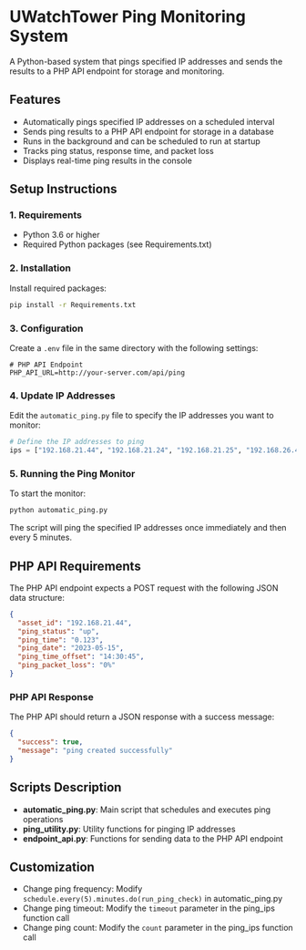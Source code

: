 # UWatchTower Ping Monitoring System

A Python-based system that pings specified IP addresses and sends the results to a PHP API endpoint for storage and monitoring.

## Features

- Automatically pings specified IP addresses on a scheduled interval
- Sends ping results to a PHP API endpoint for storage in a database
- Runs in the background and can be scheduled to run at startup
- Tracks ping status, response time, and packet loss
- Displays real-time ping results in the console

## Setup Instructions

### 1. Requirements

- Python 3.6 or higher
- Required Python packages (see Requirements.txt)

### 2. Installation

Install required packages:

```bash
pip install -r Requirements.txt
```

### 3. Configuration

Create a `.env` file in the same directory with the following settings:

```
# PHP API Endpoint
PHP_API_URL=http://your-server.com/api/ping
```

### 4. Update IP Addresses

Edit the `automatic_ping.py` file to specify the IP addresses you want to monitor:

```python
# Define the IP addresses to ping
ips = ["192.168.21.44", "192.168.21.24", "192.168.21.25", "192.168.26.47"]
```

### 5. Running the Ping Monitor

To start the monitor:

```bash
python automatic_ping.py
```

The script will ping the specified IP addresses once immediately and then every 5 minutes.

## PHP API Requirements

The PHP API endpoint expects a POST request with the following JSON data structure:

```json
{
  "asset_id": "192.168.21.44",
  "ping_status": "up",  
  "ping_time": "0.123",
  "ping_date": "2023-05-15",
  "ping_time_offset": "14:30:45",
  "ping_packet_loss": "0%"
}
```

### PHP API Response

The PHP API should return a JSON response with a success message:

```json
{
  "success": true,
  "message": "ping created successfully"
}
```

## Scripts Description

- **automatic_ping.py**: Main script that schedules and executes ping operations
- **ping_utility.py**: Utility functions for pinging IP addresses
- **endpoint_api.py**: Functions for sending data to the PHP API endpoint

## Customization

- Change ping frequency: Modify `schedule.every(5).minutes.do(run_ping_check)` in automatic_ping.py
- Change ping timeout: Modify the `timeout` parameter in the ping_ips function call
- Change ping count: Modify the `count` parameter in the ping_ips function call 